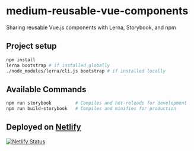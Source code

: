 # medium-reusable-vue-components
Sharing reusable Vue.js components with Lerna, Storybook, and npm


## Project setup
``` bash
npm install
lerna bootstrap # if installed globally
./node_modules/lerna/cli.js bootstrap # if installed locally
```

## Available Commands
``` bash
npm run storybook         # Compiles and hot-reloads for development
npm run build-storybook   # Compiles and minifies for production
```

## Deployed on [Netlify](https://medium-reusable-vue-components.netlify.com)
[![Netlify Status](https://api.netlify.com/api/v1/badges/e32cf289-b73c-422d-b368-b9deb25fd625/deploy-status)](https://app.netlify.com/sites/medium-reusable-vue-components/deploys)
